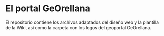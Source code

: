 El portal GeOrellana
====================

El repositorio contiene los archivos adaptados del diseño web y la plantilla de la Wiki,
así como la carpeta con los logos del geoportal GeOrellana.
